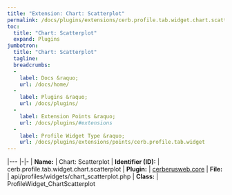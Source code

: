 ```yaml
---
title: "Extension: Chart: Scatterplot"
permalink: /docs/plugins/extensions/cerb.profile.tab.widget.chart.scatterplot/
toc:
  title: "Chart: Scatterplot"
  expand: Plugins
jumbotron:
  title: "Chart: Scatterplot"
  tagline: 
  breadcrumbs:
  -
    label: Docs &raquo;
    url: /docs/home/
  -
    label: Plugins &raquo;
    url: /docs/plugins/
  -
    label: Extension Points &raquo;
    url: /docs/plugins/#extensions
  -
    label: Profile Widget Type &raquo;
    url: /docs/plugins/extensions/points/cerb.profile.tab.widget
---
```


|---
|-|-
| **Name:** | Chart: Scatterplot
| **Identifier (ID):** | cerb.profile.tab.widget.chart.scatterplot
| **Plugin:** | [cerberusweb.core](/docs/plugins/cerberusweb.core/)
| **File:** | api/profiles/widgets/chart_scatterplot.php
| **Class:** | ProfileWidget_ChartScatterplot

